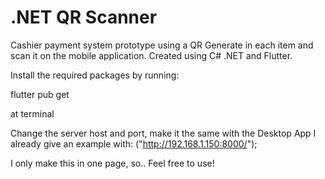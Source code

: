 # .NET QR Scanner

Cashier payment system prototype using a QR Generate in each item and scan it on the mobile application. Created using C# .NET and Flutter.

Install the required packages by running:

flutter pub get

at terminal

Change the server host and port, make it the same with the Desktop App
I already give an example with: ("http://192.168.1.150:8000/");

I only make this in one page, so..
Feel free to use!

